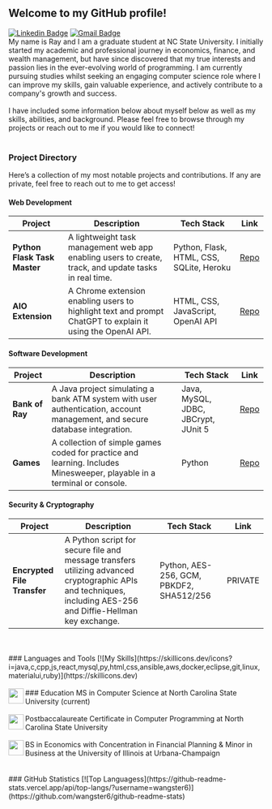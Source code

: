 ## Welcome to my GitHub profile!
[![Linkedin Badge](https://img.shields.io/badge/-raywang612-blue?style=flat&logo=Linkedin&logoColor=white&link=https://www.linkedin.com/in/raywang612/)](https://www.linkedin.com/in/raywang612/)
[![Gmail Badge](https://img.shields.io/badge/-raywang612-c14438?style=flat&logo=Gmail&logoColor=white&link=mailto:raywang612@gmail.com)](mailto:raywang612@gmail.com)
<br>
My name is Ray and I am a graduate student at NC State University. I initially started my academic and professional journey in economics, finance, and wealth management, but have since discovered that my true interests and passion lies in the ever-evolving world of programming. I am currently pursuing studies whilst seeking an engaging computer science role where I can improve my skills, gain valuable experience, and actively contribute to a company's growth and success.
<br>
<br>
I have included some information below about myself below as well as my skills, abilities, and background. Please feel free to browse through my projects or reach out to me if you would like to connect!
<br>
<br>
### Project Directory
Here’s a collection of my most notable projects and contributions. If any are private, feel free to reach out to me to get access!

#### Web Development
| Project                         | Description                                                       | Tech Stack                             | Link                                                                              |
|--------------------------------|-------------------------------------------------------------------|----------------------------------------|-----------------------------------------------------------------------------------|
| **Python Flask Task Master**    | A lightweight task management web app enabling users to create, track, and update tasks in real time.    | Python, Flask, HTML, CSS, SQLite, Heroku    | [Repo](https://github.com/wangster6/flask-task-master)                              |
| **AIO Extension**               | A Chrome extension enabling users to highlight text and prompt ChatGPT to explain it using the OpenAI API. | HTML, CSS, JavaScript, OpenAI API      | [Repo](https://github.com/wangster6/aio-extension)                                 |

#### Software Development
| Project                         | Description                                                       | Tech Stack                             | Link                                                                              |
|--------------------------------|-------------------------------------------------------------------|----------------------------------------|-----------------------------------------------------------------------------------|
| **Bank of Ray**                 | A Java project simulating a bank ATM system with user authentication, account management, and secure database integration. | Java, MySQL, JDBC, JBCrypt, JUnit 5    | [Repo](https://github.com/wangster6/bank-of-ray)                                   |
| **Games**                       | A collection of simple games coded for practice and learning. Includes Minesweeper, playable in a terminal or console. | Python                                 | [Repo](https://github.com/wangster6/games)                                        |


#### Security & Cryptography
| Project                         | Description                                                       | Tech Stack                             | Link                                                                              |
|--------------------------------|-------------------------------------------------------------------|----------------------------------------|-----------------------------------------------------------------------------------|
| **Encrypted File Transfer**     | A Python script for secure file and message transfers utilizing advanced cryptographic APIs and techniques, including AES-256 and Diffie-Hellman key exchange. | Python, AES-256, GCM, PBKDF2, SHA512/256 | PRIVATE                       |


<br>
<br>
### Languages and Tools
[![My Skills](https://skillicons.dev/icons?i=java,c,cpp,js,react,mysql,py,html,css,ansible,aws,docker,eclipse,git,linux,materialui,ruby)](https://skillicons.dev)
<br>
<br>
### Education
<img align="left" src="https://upload.wikimedia.org/wikipedia/commons/e/e1/North_Carolina_State_University_Athletic_logo.svg" width=30px>MS in Computer Science at North Carolina State University (current)
<br>
<br>
<img align="left" src="https://upload.wikimedia.org/wikipedia/commons/e/e1/North_Carolina_State_University_Athletic_logo.svg" width=30px>Postbaccalaureate Certificate in Computer Programming at North Carolina State University
<br>
<br>
<img align="left" src="https://brand.illinois.edu/wp-content/uploads/2021/09/block-I-blue-background.png" width=30px>BS in Economics with Concentration in Financial Planning & Minor in Business at the University of Illinois at Urbana-Champaign
<br>
<br>
<br>
### GitHub Statistics
[![Top Languagess](https://github-readme-stats.vercel.app/api/top-langs/?username=wangster6)](https://github.com/wangster6/github-readme-stats)
